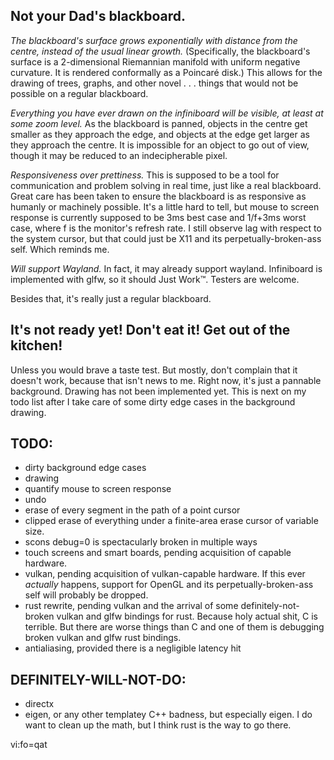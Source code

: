 ## Not your Dad's blackboard.

*The blackboard's surface grows exponentially with distance from the centre,
instead of the usual linear growth.* (Specifically, the blackboard's surface is
a 2-dimensional Riemannian manifold with uniform negative curvature.  It is
rendered conformally as a Poincaré disk.) This allows for the drawing of trees,
graphs, and other novel . . . things that would not be possible on a regular
blackboard.

*Everything you have ever drawn on the infiniboard will be visible, at least at
some zoom level.* As the blackboard is panned, objects in the centre get
smaller as they approach the edge, and objects at the edge get larger as they
approach the centre. It is impossible for an object to go out of view, though
it may be reduced to an indecipherable pixel.

*Responsiveness over prettiness.* This is supposed to be a tool for
communication and problem solving in real time, just like a real blackboard.
Great care has been taken to ensure the blackboard is as responsive as humanly
or machinely possible. It's a little hard to tell, but mouse to screen response
is currently supposed to be 3ms best case and 1/f+3ms worst case, where f is
the monitor's refresh rate. I still observe lag with respect to the system
cursor, but that could just be X11 and its perpetually-broken-ass self. Which
reminds me.

*Will support Wayland.* In fact, it may already support wayland. Infiniboard is
implemented with glfw, so it should Just Work™. Testers are welcome.

Besides that, it's really just a regular blackboard.

## It's not ready yet! Don't eat it! Get out of the kitchen!

Unless you would brave a taste test. But mostly, don't complain that it doesn't
work, because that isn't news to me. Right now, it's just a pannable
background.  Drawing has not been implemented yet.  This is next on my todo
list after I take care of some dirty edge cases in the background drawing.

## TODO:

* dirty background edge cases
* drawing
* quantify mouse to screen response
* undo
* erase of every segment in the path of a point cursor
* clipped erase of everything under a finite-area erase cursor of variable
  size.
* scons debug=0 is spectacularly broken in multiple ways
* touch screens and smart boards, pending acquisition of capable hardware.
* vulkan, pending acquisition of vulkan-capable hardware. If this ever
  *actually* happens, support for OpenGL and its perpetually-broken-ass self
  will probably be dropped.
* rust rewrite, pending vulkan and the arrival of some definitely-not-broken
  vulkan and glfw bindings for rust. Because holy actual shit, C is terrible.
  But there are worse things than C and one of them is debugging broken vulkan
  and glfw rust bindings.
* antialiasing, provided there is a negligible latency hit

## DEFINITELY-WILL-NOT-DO:

* directx
* eigen, or any other templatey C++ badness, but especially eigen. I do want to
  clean up the math, but I think rust is the way to go there.



 vi:fo=qat
